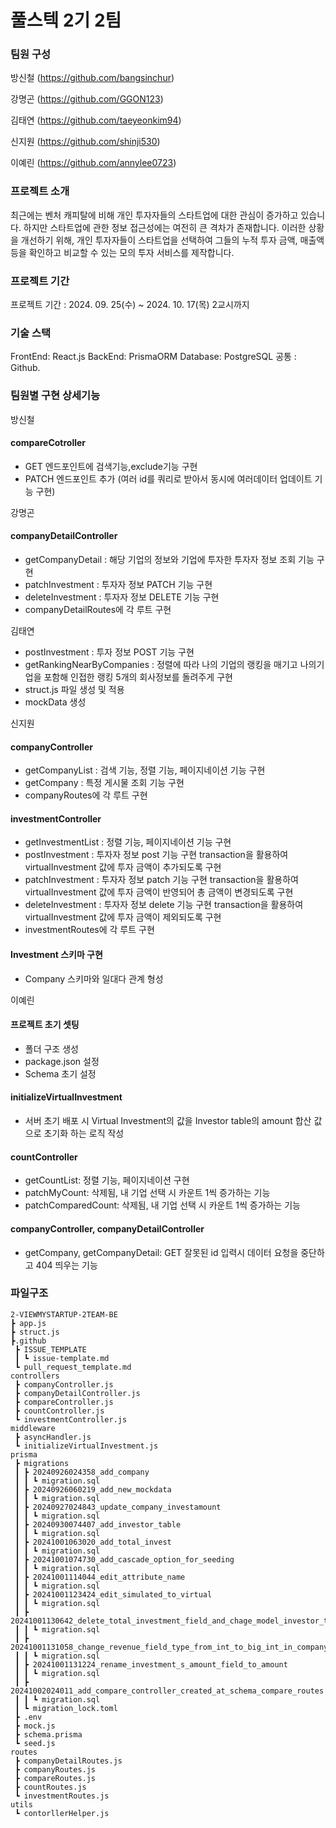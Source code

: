 # 풀스텍 2기 2팀

### 팀원 구성

방신철 (https://github.com/bangsinchur)

강명곤 (https://github.com/GGON123)

김태연 (https://github.com/taeyeonkim94)

신지원 (https://github.com/shinji530)

이예린 (https://github.com/annylee0723)

### 프로젝트 소개

최근에는 벤처 캐피탈에 비해 개인 투자자들의 스타트업에 대한 관심이 증가하고 있습니다. 하지만 스타트업에 관한 정보 접근성에는 여전히 큰 격차가 존재합니다. 이러한 상황을 개선하기 위해, 개인 투자자들이 스타트업을 선택하여 그들의 누적 투자 금액, 매출액 등을 확인하고 비교할 수 있는 모의 투자 서비스를 제작합니다.

### 프로젝트 기간

프로젝트 기간 : 2024. 09. 25(수) ~ 2024. 10. 17(목) 2교시까지

### 기술 스택

FrontEnd: React.js
BackEnd: PrismaORM
Database: PostgreSQL
공통 : Github.

### 팀원별 구현 상세기능

방신철

#### compareCotroller

- GET 엔드포인트에 검색기능,exclude기능 구현
- PATCH 엔드포인트 추가
  (여러 id를 쿼리로 받아서 동시에 여러데이터 업데이트 기능 구현)

강명곤

#### companyDetailController

- getCompanyDetail : 해당 기업의 정보와 기업에 투자한 투자자 정보 조회 기능 구현
- patchInvestment : 투자자 정보 PATCH 기능 구현
- deleteInvestment : 투자자 정보 DELETE 기능 구현
- companyDetailRoutes에 각 루트 구현

김태연

- postInvestment : 투자 정보 POST 기능 구현
- getRankingNearByCompanies : 정렬에 따라 나의 기업의 랭킹을 매기고 나의기업을 포함해 인접한 랭킹 5개의 회사정보를 돌려주게 구현
- struct.js 파일 생성 및 적용
- mockData 생성

신지원

#### companyController

- getCompanyList : 검색 기능, 정렬 기능, 페이지네이션 기능 구현
- getCompany : 특정 게시물 조회 기능 구현
- companyRoutes에 각 루트 구현

#### investmentController

- getInvestmentList : 정렬 기능, 페이지네이션 기능 구현
- postInvestment : 투자자 정보 post 기능 구현 transaction을 활용하여 virtualInvestment 값에 투자 금액이 추가되도록 구현
- patchInvestment : 투자자 정보 patch 기능 구현 transaction을 활용하여 virtualInvestment 값에 투자 금액이 반영되어 총 금액이 변경되도록 구현
- deleteInvestment : 투자자 정보 delete 기능 구현 transaction을 활용하여 virtualInvestment 값에 투자 금액이 제외되도록 구현
- investmentRoutes에 각 루트 구현

#### Investment 스키마 구현

- Company 스키마와 일대다 관계 형성

이예린

#### 프로젝트 초기 셋팅

- 폴더 구조 생성
- package.json 설정
- Schema 초기 설정

#### initializeVirtualInvestment

- 서버 초기 배포 시 Virtual Investment의 값을 Investor table의 amount 합산 값으로 초기화 하는 로직 작성

#### countController

- getCountList: 정렬 기능, 페이지네이션 구현
- patchMyCount: 삭제됨, 내 기업 선택 시 카운트 1씩 증가하는 기능
- patchComparedCount: 삭제됨, 내 기업 선택 시 카운트 1씩 증가하는 기능

#### companyController, companyDetailController

- getCompany, getCompanyDetail: GET 잘못된 id 입력시 데이터 요청을 중단하고 404 띄우는 기능

### 파일구조

```
2-VIEWMYSTARTUP-2TEAM-BE
┣ app.js
┣ struct.js
┣.github
 ┣ ISSUE_TEMPLATE
 ┃ ┗ issue-template.md
 ┗ pull_request_template.md
controllers
 ┣ companyController.js
 ┣ companyDetailController.js
 ┣ compareController.js
 ┣ countController.js
 ┗ investmentController.js
middleware
 ┣ asyncHandler.js
 ┗ initializeVirtualInvestment.js
prisma
 ┣ migrations
 ┃ ┣ 20240926024358_add_company
 ┃ ┃ ┗ migration.sql
 ┃ ┣ 20240926060219_add_new_mockdata
 ┃ ┃ ┗ migration.sql
 ┃ ┣ 20240927024843_update_company_investamount
 ┃ ┃ ┗ migration.sql
 ┃ ┣ 20240930074407_add_investor_table
 ┃ ┃ ┗ migration.sql
 ┃ ┣ 20241001063020_add_total_invest
 ┃ ┃ ┗ migration.sql
 ┃ ┣ 20241001074730_add_cascade_option_for_seeding
 ┃ ┃ ┗ migration.sql
 ┃ ┣ 20241001114044_edit_attribute_name
 ┃ ┃ ┗ migration.sql
 ┃ ┣ 20241001123424_edit_simulated_to_virtual
 ┃ ┃ ┗ migration.sql
 ┃ ┣ 20241001130642_delete_total_investment_field_and_chage_model_investor_to_investment
 ┃ ┃ ┗ migration.sql
 ┃ ┣ 20241001131058_change_revenue_field_type_from_int_to_big_int_in_company_model
 ┃ ┃ ┗ migration.sql
 ┃ ┣ 20241001131224_rename_investment_s_amount_field_to_amount
 ┃ ┃ ┗ migration.sql
 ┃ ┣ 20241002024011_add_compare_controller_created_at_schema_compare_routes
 ┃ ┃ ┗ migration.sql
 ┃ ┗ migration_lock.toml
 ┣ .env
 ┣ mock.js
 ┣ schema.prisma
 ┗ seed.js
routes
 ┣ companyDetailRoutes.js
 ┣ companyRoutes.js
 ┣ compareRoutes.js
 ┣ countRoutes.js
 ┗ investmentRoutes.js
utils
 ┗ contorllerHelper.js
```
